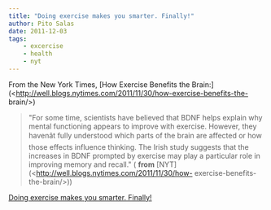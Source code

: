 ```yaml
---
title: "Doing exercise makes you smarter. Finally!"
author: Pito Salas
date: 2011-12-03
tags:
    - excercise
    - health
    - nyt
---
```




From the New York Times, [How Exercise Benefits the
Brain:](<http://well.blogs.nytimes.com/2011/11/30/how-exercise-benefits-the-
brain/>)

> "For some time, scientists have believed that BDNF helps explain why mental
> functioning appears to improve with exercise. However, they havenât fully
> understood which parts of the brain are affected or how those effects
> influence thinking. The Irish study suggests that the increases in BDNF
> prompted by exercise may play a particular role in improving memory and
> recall." ( **from** [NYT](<http://well.blogs.nytimes.com/2011/11/30/how-
> exercise-benefits-the-brain/>))


[Doing exercise makes you smarter. Finally!](None)
